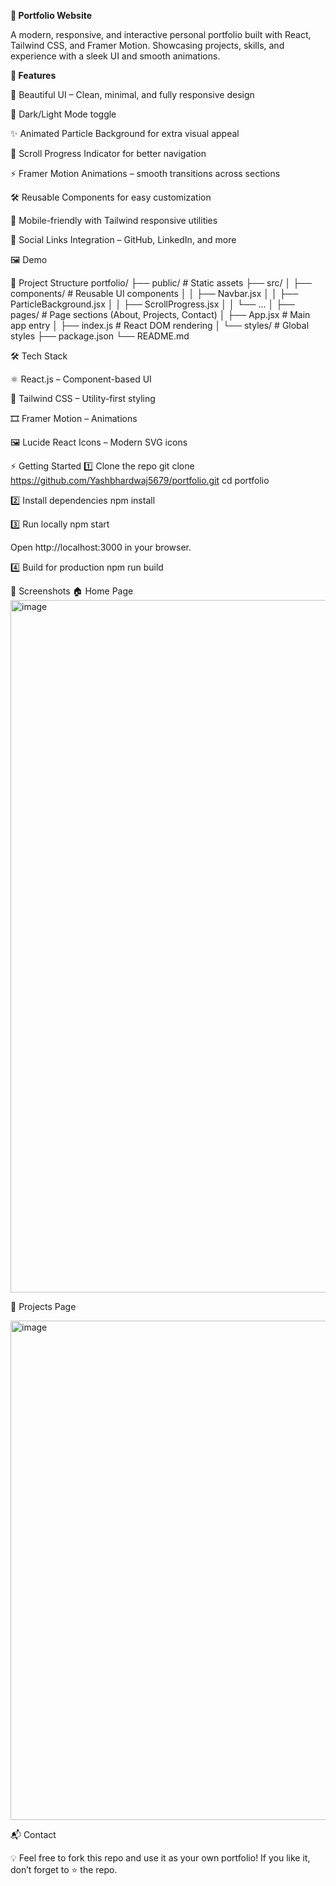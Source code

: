 **🌟 Portfolio Website**

A modern, responsive, and interactive personal portfolio built with React, Tailwind CSS, and Framer Motion.
Showcasing projects, skills, and experience with a sleek UI and smooth animations.

**🚀 Features**

🎨 Beautiful UI – Clean, minimal, and fully responsive design

🌙 Dark/Light Mode toggle

✨ Animated Particle Background for extra visual appeal

📜 Scroll Progress Indicator for better navigation

⚡ Framer Motion Animations – smooth transitions across sections

🛠️ Reusable Components for easy customization

📱 Mobile-friendly with Tailwind responsive utilities

🔗 Social Links Integration – GitHub, LinkedIn, and more

🖼️ Demo



📂 Project Structure
portfolio/
├── public/              # Static assets
├── src/
│   ├── components/      # Reusable UI components
│   │   ├── Navbar.jsx
│   │   ├── ParticleBackground.jsx
│   │   ├── ScrollProgress.jsx
│   │   └── ...
│   ├── pages/           # Page sections (About, Projects, Contact)
│   ├── App.jsx          # Main app entry
│   ├── index.js         # React DOM rendering
│   └── styles/          # Global styles
├── package.json
└── README.md

🛠️ Tech Stack

⚛️ React.js – Component-based UI

🎨 Tailwind CSS – Utility-first styling

🎞️ Framer Motion – Animations

🖼️ Lucide React Icons – Modern SVG icons

⚡ Getting Started
1️⃣ Clone the repo
git clone https://github.com/Yashbhardwaj5679/portfolio.git
cd portfolio

2️⃣ Install dependencies
npm install

3️⃣ Run locally
npm start


Open http://localhost:3000 in your browser.

4️⃣ Build for production
npm run build

📸 Screenshots
🏠 Home Page
<img width="1919" height="1108" alt="image" src="https://github.com/user-attachments/assets/f2b343b7-c217-48e6-ba6b-a124270c55dd" />


💼 Projects Page

<img width="1919" height="799" alt="image" src="https://github.com/user-attachments/assets/a20faa64-e939-4009-9bba-48960ea6a1b0" />


📬 Contact

💡 Feel free to fork this repo and use it as your own portfolio!
If you like it, don’t forget to ⭐ the repo.
